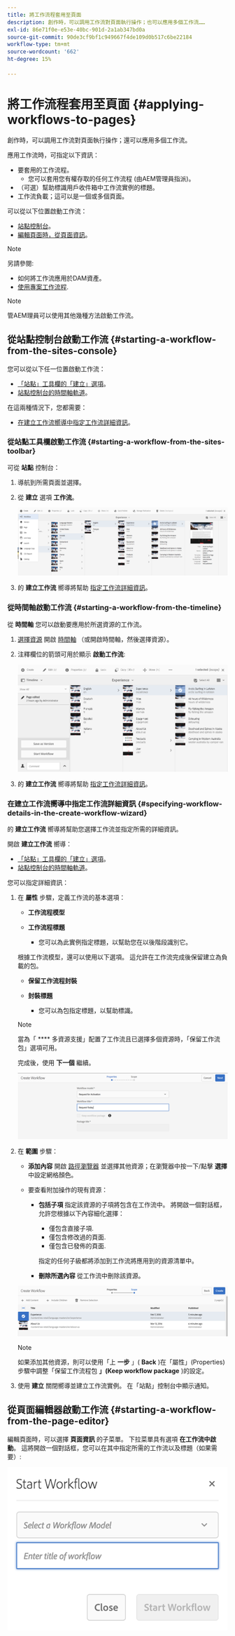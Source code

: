 ```yaml
---
title: 將工作流程套用至頁面
description: 創作時，可以調用工作流對頁面執行操作；也可以應用多個工作流……
exl-id: 86e71f0e-e53e-40bc-901d-2a1ab347bd0a
source-git-commit: 90de3cf9bf1c949667f4de109d0b517c6be22184
workflow-type: tm+mt
source-wordcount: '662'
ht-degree: 15%

---
```


# 將工作流程套用至頁面 {#applying-workflows-to-pages}

創作時，可以調用工作流對頁面執行操作；還可以應用多個工作流。

應用工作流時，可指定以下資訊：

* 要套用的工作流程。
   * 您可以套用您有權存取的任何工作流程 (由AEM管理員指派)。
* （可選）幫助標識用戶收件箱中工作流實例的標題。
* 工作流負載；這可以是一個或多個頁面。

可以從以下位置啟動工作流：

* [站點控制台](#starting-a-workflow-from-the-sites-console)。
* [編輯頁面時，從頁面資訊](#starting-a-workflow-from-the-page-editor)。

>[!NOTE]
>
>另請參閱:
>
>* 如何將工作流應用於DAM資產。
>* [使用專案工作流程](/help/sites-cloud/authoring/projects/workflows.md).


<!-- 
>* [How to apply workflows to DAM assets](/help/assets/assets-workflow.md).
>* [Working with Project Workflows](/help/sites-cloud/authoring/projects/workflows.md).
-->

>[!NOTE]
>
>管AEM理員可以使用其他幾種方法啟動工作流。

<!-- 
>AEM administrators can [start workflows using several other methods](/help/sites-administering/workflows-starting.md).
-->

## 從站點控制台啟動工作流 {#starting-a-workflow-from-the-sites-console}

您可以從以下任一位置啟動工作流：

* [「站點」工具欄的「建立」選項](#starting-a-workflow-from-the-sites-toolbar)。
* [站點控制台的時間軸軌道](#starting-a-workflow-from-the-timeline)。

在這兩種情況下，您都需要：

* [在建立工作流嚮導中指定工作流詳細資訊](#specifying-workflow-details-in-the-create-workflow-wizard)。

### 從站點工具欄啟動工作流 {#starting-a-workflow-from-the-sites-toolbar}

可從 **站點** 控制台：

1. 導航到所需頁面並選擇。

1. 從 **建立** 選項 **工作流**。

   ![從工具欄建立工作流](/help/sites-cloud/authoring/assets/workflows-create-from-toolbar.png)

1. 的 **建立工作流** 嚮導將幫助 [指定工作流詳細資訊](#specifying-workflow-details-in-the-create-workflow-wizard)。

### 從時間軸啟動工作流 {#starting-a-workflow-from-the-timeline}

從 **時間軸** 您可以啟動要應用於所選資源的工作流。

1. [選擇資源](/help/sites-cloud/authoring/getting-started/basic-handling.md#viewing-and-selecting-resources) 開啟 [時間軸](/help/sites-cloud/authoring/getting-started/basic-handling.md#timeline) （或開啟時間軸，然後選擇資源）。
1. 注釋欄位的箭頭可用於顯示 **啟動工作流**:

   ![從時間線建立工作流](/help/sites-cloud/authoring/assets/workflows-create-from-timeline.png)

1. 的 **建立工作流** 嚮導將幫助 [指定工作流詳細資訊](#specifying-workflow-details-in-the-create-workflow-wizard)。

### 在建立工作流嚮導中指定工作流詳細資訊 {#specifying-workflow-details-in-the-create-workflow-wizard}

的 **建立工作流** 嚮導將幫助您選擇工作流並指定所需的詳細資訊。

開啟 **建立工作流** 嚮導：

* [「站點」工具欄的「建立」選項](#starting-a-workflow-from-the-sites-toolbar)。
* [站點控制台的時間軸軌道](#starting-a-workflow-from-the-timeline)。

您可以指定詳細資訊：

1. 在 **屬性** 步驟，定義工作流的基本選項：

   * **工作流程模型**
   * **工作流程標題**

      * 您可以為此實例指定標題，以幫助您在以後階段識別它。

   根據工作流模型，還可以使用以下選項。 這允許在工作流完成後保留建立為負載的包。

   * **保留工作流程封裝**
   * **封裝標題**

      * 您可以為包指定標題，以幫助標識。
   >[!NOTE]
   >
   >當為「 **** 多資源支援」配置了工作流且已選擇多個資源時，「保留工作流包」選項可用。

   <!--
   >The **Keep workflow package** option is available when the workflow has been configured for [Multi Resource Support](/help/sites-developing/workflows-models.md#configuring-a-workflow-for-multi-resource-support) and multiple resources have been selected.
   -->

   完成後，使用 **下一個** 繼續。

   ![指定工作流屬性](/help/sites-cloud/authoring/assets/workflows-properties.png)

1. 在 **範圍** 步驟：

   * **添加內容** 開啟 [路徑瀏覽器](/help/sites-cloud/authoring/fundamentals/environment-tools.md#path-browser) 並選擇其他資源；在瀏覽器中按一下/點擊 **選擇** 中設定網格顏色。

   * 要查看附加操作的現有資源：

      * **包括子項** 指定該資源的子項將包含在工作流中。
將開啟一個對話框，允許您根據以下內容細化選擇：

         * 僅包含直接子項.
         * 僅包含修改過的頁面.
         * 僅包含已發佈的頁面.

         指定的任何子級都將添加到工作流將應用到的資源清單中。

      * **刪除所選內容** 從工作流中刪除該資源。

   ![定義工作流範圍](/help/sites-cloud/authoring/assets/workflows-scope.png)

   >[!NOTE]
   >
   >如果添加其他資源，則可以使用「上 **一步** 」( **Back** )在「屬性」(Properties)步驟中調整「保留工作流程包 **」(Keep workflow package** )的設定。

1. 使用 **建立** 關閉嚮導並建立工作流實例。 在「站點」控制台中顯示通知。

## 從頁面編輯器啟動工作流 {#starting-a-workflow-from-the-page-editor}

編輯頁面時，可以選擇 **頁面資訊** 的子菜單。 下拉菜單具有選項 **在工作流中啟動**。 這將開啟一個對話框，您可以在其中指定所需的工作流以及標題（如果需要）:

![從頁面編輯器啟動工作流](/help/sites-cloud/authoring/assets/workflows-create-page-editor.png)
